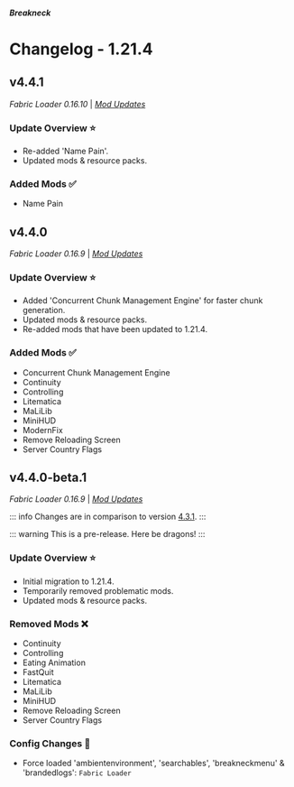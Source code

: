 




##### Breakneck

# Changelog - 1.21.4

## v4.4.1 <Badge type='warning' text='Work in progress'/> <a href='#v4.4.1' id='v4.4.1'></a>

*Fabric Loader 0.16.10* | *[Mod Updates](https://github.com/CrismPack/Breakneck/blob/1.21.4/Changelogs/changelog_mods_4.4.1.md)*

### Update Overview ⭐

- Re-added 'Name Pain'.
- Updated mods & resource packs.

### Added Mods ✅

- Name Pain

## v4.4.0 <a href='#v4.4.0' id='v4.4.0'></a>

*Fabric Loader 0.16.9* | *[Mod Updates](https://github.com/CrismPack/Breakneck/blob/1.21.4/Changelogs/changelog_mods_4.4.0.md)*

### Update Overview ⭐

- Added 'Concurrent Chunk Management Engine' for faster chunk generation.
- Updated mods & resource packs.
- Re-added mods that have been updated to 1.21.4.

### Added Mods ✅

- Concurrent Chunk Management Engine
- Continuity
- Controlling
- Litematica
- MaLiLib
- MiniHUD
- ModernFix
- Remove Reloading Screen
- Server Country Flags

## v4.4.0-beta.1 <a href='#v4.4.0-beta.1' id='v4.4.0-beta.1'></a>

*Fabric Loader 0.16.9* | *[Mod Updates](https://github.com/CrismPack/Breakneck/blob/1.21.4/Changelogs/changelog_mods_4.4.0-beta.1.md)*

::: info
Changes are in comparison to version [4.3.1](1.21.3.md#v4.3.1).
:::

::: warning
This is a pre-release. Here be dragons!
:::

### Update Overview ⭐

- Initial migration to 1.21.4.
- Temporarily removed problematic mods.
- Updated mods & resource packs.

### Removed Mods ❌

- Continuity
- Controlling
- Eating Animation
- FastQuit
- Litematica
- MaLiLib
- MiniHUD
- Remove Reloading Screen
- Server Country Flags

### Config Changes 📝

- Force loaded 'ambientenvironment', 'searchables', 'breakneckmenu' & 'brandedlogs': `Fabric Loader`
